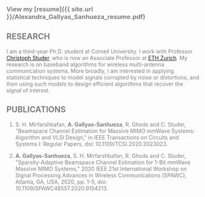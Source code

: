 <span style="color: grey;">

### View my **[resume]({{ site.url }}/Alexandra_Gallyas_Sanhueza_resume.pdf)** 


## RESEARCH

I am a third-year Ph.D. student at Cornell University. I work with Professor [Christoph Studer](http://vip.ece.cornell.edu), who is now an Associate Professor at [ETH Zurich](https://iis.ee.ethz.ch/people/person-detail.cstuder.html). My research is on baseband algorithms for wireless multi-antenna communication systems. More broadly, I am interested in applying statistical techniques to model signals corrupted by noise or distortions, and then using such models to design efficient algorithms that recover the signal of interest. 


## PUBLICATIONS

1. S. H. Mirfarshbafan, **A. Gallyas-Sanhueza**, R. Ghods and C. Studer, "Beamspace Channel Estimation for Massive MIMO mmWave Systems: Algorithm and VLSI Design," in IEEE Transactions on Circuits and Systems I: Regular Papers, doi: 10.1109/TCSI.2020.3023023.

1. **A. Gallyas-Sanhueza**, S. H. Mirfarshbafan, R. Ghods and C. Studer, "Sparsity-Adaptive Beamspace Channel Estimation for 1-Bit mmWave Massive MIMO Systems," 2020 IEEE 21st International Workshop on Signal Processing Advances in Wireless Communications (SPAWC), Atlanta, GA, USA, 2020, pp. 1-5, doi: 10.1109/SPAWC48557.2020.9154213.
